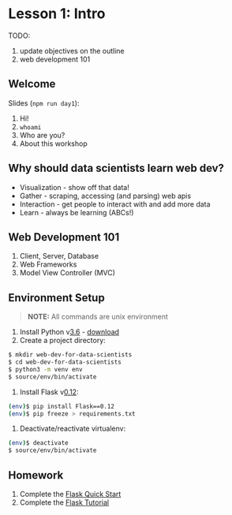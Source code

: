 # Lesson 1: Intro

TODO:

1. update objectives on the outline
1. web development 101

## Welcome

Slides (`npm run day1`):

1. Hi!
1. `whoami`
1. Who are you?
1. About this workshop

## Why should data scientists learn web dev?

- Visualization - show off that data!
- Gather - scraping, accessing (and parsing) web apis
- Interaction - get people to interact with and add more data
- Learn - always be learning (ABCs!)

## Web Development 101

1. Client, Server, Database
1. Web Frameworks
1. Model View Controller (MVC)

## Environment Setup

> **NOTE:** All commands are unix environment

1. Install Python v[3.6](https://docs.python.org/3.6/whatsnew/3.6.html) - [download](https://www.python.org/downloads/)
1. Create a project directory:

  ```sh
  $ mkdir web-dev-for-data-scientists
  $ cd web-dev-for-data-scientists
  $ python3 -m venv env
  $ source/env/bin/activate
  ```

1. Install Flask v[0.12](https://pypi.python.org/pypi/Flask/0.12):

  ```sh
  (env)$ pip install Flask==0.12
  (env)$ pip freeze > requirements.txt
  ```

1. Deactivate/reactivate virtualenv:

  ```sh
  (env)$ deactivate
  $ source/env/bin/activate
  ```

## Homework

1. Complete the [Flask Quick Start](http://flask.pocoo.org/docs/0.12/quickstart/)
1. Complete the [Flask Tutorial](http://flask.pocoo.org/docs/0.12/tutorial/)
